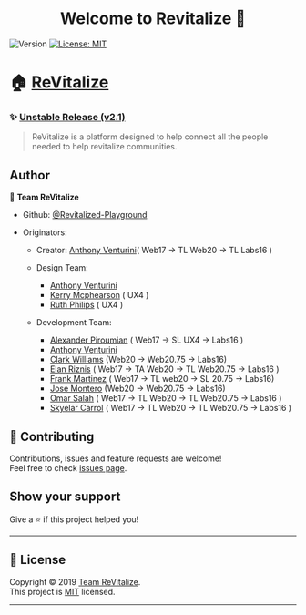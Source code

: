 <h1 align="center">Welcome to Revitalize 👋</h1>
<p>
  <img alt="Version" src="https://img.shields.io/badge/version-2.0-blue.svg?cacheSeconds=2592000" />
  <a href="../license" target="_blank">
    <img alt="License: MIT" src="https://img.shields.io/badge/License-MIT-yellow.svg" />
  </a>
</p>

# 🏠 [ReVitalize](https://revitalize.community/)

### ✨ [Unstable Release (v2.1)](https://revitalize.netlify.com/)

> ReVitalize is a platform designed to help connect all the people needed to help revitalize communities.

## Author

👤 **Team ReVitalize**

- Github: [@Revitalized-Playground](https://github.com/Revitalized-Playground)

- Originators:

  - Creator: [Anthony Venturini](https://github.com/adventurini)( Web17 -> TL Web20 -> TL Labs16 )
  - Design Team:

    - [Anthony Venturini](https://github.com/adventurini)
    - [Kerry Mcphearson]() ( UX4 )
    - [Ruth Philips]() ( UX4 )

  - Development Team:
    - [Alexander Piroumian](https://github.com/AlexxanderP) ( Web17 -> SL UX4 -> Labs16 )
    - [Anthony Venturini](https://github.com/adventurini)
    - [Clark Williams](https://github.com/Cwill14) (Web20 -> Web20.75 -> Labs16)
    - [Elan Riznis](https://github.com/Zealll) ( Web17 -> TA Web20 -> TL Web20.75 -> Labs16 )
    - [Frank Martinez](https://github.com/LeTanque) ( Web17 -> TL web20 -> SL 20.75 -> Labs16)
    - [Jose Montero](https://github.com/JoseMarioDev) (Web20 -> Web20.75 -> Labs16)
    - [Omar Salah](https://github.com/omarsalah95) ( Web17 -> TL Web20 -> TL Web20.75 -> Labs16 )
    - [Skyelar Carrol](https://github.com/Fractured2K) ( Web17 -> TL Web20 -> TL Web20.75 -> Labs16 )

## 🤝 Contributing

Contributions, issues and feature requests are welcome!<br />Feel free to check [issues page](https://github.com/Revitalized-Playground/Front-End/issues/new).

## Show your support

Give a ⭐️ if this project helped you!

---

## 📝 License

Copyright © 2019 [Team ReVitalize](https://github.com/Revitalized-Playground).<br />
This project is [MIT](../license) licensed.

---
